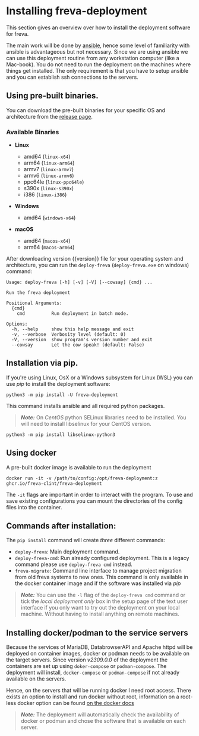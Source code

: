 # Installing freva-deployment
This section gives an overview over how to install the deployment software for
freva.

The main work will be done by [ansible](https://docs.ansible.com/ansible/latest/index.html),
hence some level of familiarity with ansible is advantageous but not necessary.
Since we are using ansible we can use this deployment routine from any workstation
computer (like a Mac-book). You do not need to run the deployment on the
machines where things get installed. The only requirement is that you have to
setup ansible and you can establish ssh connections to the servers.

## Using pre-built binaries.
You can download the pre-built binaries for your specific OS and architecture
from the [release page](release:{{version}}).

### Available Binaries

- **Linux**
  - amd64 (`linux-x64`)
  - arm64 (`linux-arm64`)
  - armv7 (`linux-armv7`)
  - armv6 (`linux-armv6`)
  - ppc64le (`linux-ppc64le`)
  - s390x (`linux-s390x`)
  - i386 (`linux-i386`)

- **Windows**
  - amd64 (`windows-x64`)

- **macOS**
  - amd64 (`macos-x64`)
  - arm64 (`macos-arm64`)

After downloading version {{version}} file for your operating system and architecture,
you can run the `deploy-freva` (`deploy-freva.exe` on windows) command:

```console
Usage: deploy-freva [-h] [-v] [-V] [--cowsay] {cmd} ...

Run the freva deployment

Positional Arguments:
  {cmd}
    cmd          Run deployment in batch mode.

Options:
  -h, --help     show this help message and exit
  -v, --verbose  Verbosity level (default: 0)
  -V, --version  show program's version number and exit
  --cowsay       Let the cow speak! (default: False)

```

## Installation via pip.
If you're using Linux, OsX or a Windows subsystem for Linux (WSL) you can
use *pip* to install the deployment software:

```console
python3 -m pip install -U freva-deployment
```

This command installs ansible and all required python packages.
> **_Note:_** On *CentOS* python SELinux libraries need to be installed.
> You will need to install libselinux for your CentOS version.

```console
python3 -m pip install libselinux-python3
```
## Using docker

A pre-built docker image is available to run the deployment

```console
docker run -it -v /path/to/config:/opt/freva-deployment:z ghcr.io/freva-clint/freva-deployment
```
The `-it` flags are important in order to interact with the program. To use
and save existing configurations you can mount the directories of the config
files into the container.


## Commands after installation:
The `pip install` command will create *three* different commands:
- `deploy-freva`: Main deployment command.
- `deploy-freva-cmd`: Run already configured deployment. This is a legacy command
   please use `deploy-freva cmd` instead.
- `freva-migrate`: Command line interface to manage project migration from
   old freva systems to new ones. This command is only available in the docker
   container image and if the software was installed via *pip*

> **_Note:_** You can use the `-l` flag of the `deploy-freva cmd` command
or tick the *local deployment only* box in the setup page of the text user
interface if you only want to try out the deployment on your local machine.
Without having to install anything on remote machines.



## Installing docker/podman to the service servers
Because the services of MariaDB, DatabrowserAPI and Apache httpd will be deployed
on container images, docker or podman needs to be available on the target servers.
Since version *v2309.0.0* of the deployment the containers are set up
using `doker-compose` or `podman-compose`. The deployment will install,
`docker-compose` or `podman-compose` if not already available on the servers.


Hence, on the servers that will be running docker
l need root access. There exists an option to install and run docker
without root, information on a root-less docker option
can be found [on the docker docs](https://docs.docker.com/engine/security/rootless/)
> **_Note:_** The deployment will automatically check the availability of docker
or podman and chose the software that is available on each server.
